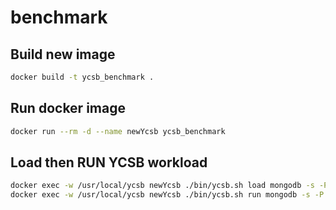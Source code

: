 # benchmark

## Build new image
```bash
docker build -t ycsb_benchmark .
```

## Run docker image
```bash
docker run --rm -d --name newYcsb ycsb_benchmark
```

## Load then RUN YCSB workload
```bash
docker exec -w /usr/local/ycsb newYcsb ./bin/ycsb.sh load mongodb -s -P benchmark
docker exec -w /usr/local/ycsb newYcsb ./bin/ycsb.sh run mongodb -s -P benchmark
```